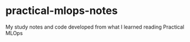 # practical-mlops-notes
My study notes and code developed from what I learned reading Practical MLOps
